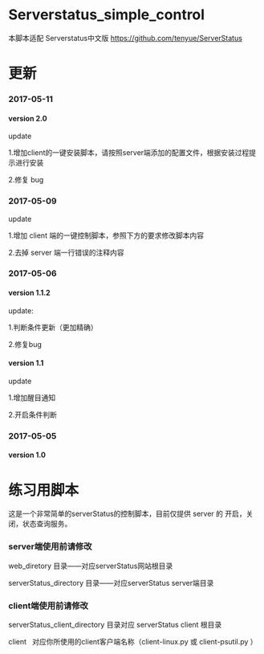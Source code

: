 # Serverstatus_simple_control

本脚本适配 Serverstatus中文版 https://github.com/tenyue/ServerStatus

# 更新
### 2017-05-11
#### version 2.0
update

1.增加client的一键安装脚本，请按照server端添加的配置文件，根据安装过程提示进行安装

2.修复 bug

### 2017-05-09

update

1.增加 client 端的一键控制脚本，参照下方的要求修改脚本内容

2.去掉 server 端一行错误的注释内容

### 2017-05-06
#### version 1.1.2

update:

1.判断条件更新（更加精确）

2.修复bug

#### version 1.1

update

1.增加醒目通知

2.开启条件判断

### 2017-05-05

#### version 1.0

# 练习用脚本
这是一个非常简单的serverStatus的控制脚本，目前仅提供 server 的 开启，关闭，状态查询服务。

### server端使用前请修改

web_diretory 目录——对应serverStatus网站根目录

serverStatus_directory 目录——对应serverStatus server端目录

### client端使用前请修改

serverStatus_client_directory 目录对应 serverStatus client 根目录

client   对应你所使用的client客户端名称（client-linux.py 或 client-psutil.py ）


